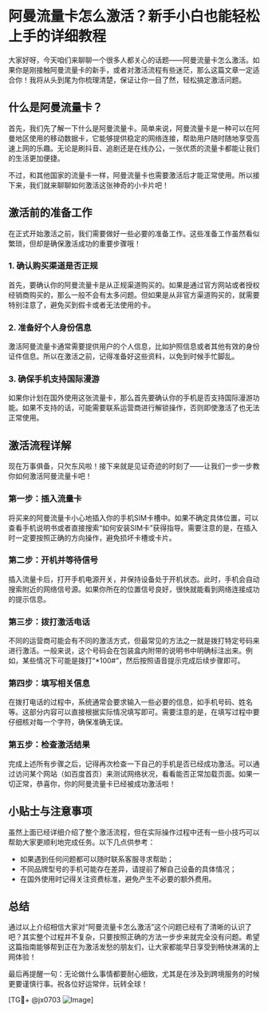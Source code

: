 # 阿曼流量卡怎么激活？新手小白也能轻松上手的详细教程

大家好呀，今天咱们来聊聊一个很多人都关心的话题——阿曼流量卡怎么激活。如果你是刚接触阿曼流量卡的新手，或者对激活流程有些迷茫，那么这篇文章一定适合你！我将从头到尾为你梳理清楚，保证让你一目了然，轻松搞定激活问题。

## 什么是阿曼流量卡？

首先，我们先了解一下什么是阿曼流量卡。简单来说，阿曼流量卡是一种可以在阿曼地区使用的移动数据卡，它能够提供稳定的网络连接，帮助用户随时随地享受高速上网的乐趣。无论是刷抖音、追剧还是在线办公，一张优质的流量卡都能让我们的生活更加便捷。

不过，和其他国家的流量卡一样，阿曼流量卡也需要激活后才能正常使用。所以接下来，我们就来聊聊如何激活这张神奇的小卡片吧！

## 激活前的准备工作

在正式开始激活之前，我们需要做好一些必要的准备工作。这些准备工作虽然看似繁琐，但却是确保激活成功的重要步骤哦！

### 1. 确认购买渠道是否正规

首先，要确认你的阿曼流量卡是从正规渠道购买的。如果是通过官方网站或者授权经销商购买的，那么一般不会有太多问题。但如果是从非官方渠道购买的，就需要特别注意了，避免买到假卡或者无法使用的卡。

### 2. 准备好个人身份信息

激活阿曼流量卡通常需要提供用户的个人信息，比如护照信息或者其他有效的身份证件信息。所以在激活之前，记得准备好这些资料，以免到时候手忙脚乱。

### 3. 确保手机支持国际漫游

如果你计划在国外使用这张流量卡，那么首先要确认你的手机是否支持国际漫游功能。如果不支持的话，可能需要联系运营商进行解锁操作，否则即使激活了也无法正常使用。

## 激活流程详解

现在万事俱备，只欠东风啦！接下来就是见证奇迹的时刻了——让我们一步一步教你如何激活阿曼流量卡吧！

### 第一步：插入流量卡

将买来的阿曼流量卡小心地插入你的手机SIM卡槽中。如果不确定具体位置，可以查看手机说明书或者直接搜索“如何安装SIM卡”获得指导。需要注意的是，在插入时一定要按照正确的方向操作，避免损坏卡槽或卡片。

### 第二步：开机并等待信号

插入流量卡后，打开手机电源开关，并保持设备处于开机状态。此时，手机会自动搜索附近的网络信号源。如果你所在的位置信号良好，很快就能看到网络连接成功的提示信息。

### 第三步：拨打激活电话

不同的运营商可能会有不同的激活方式，但最常见的方法之一就是拨打特定号码来进行激活。一般来说，这个号码会在包装盒内附带的说明书中明确标注出来。例如，某些情况下可能是拨打“*100#”，然后按照语音提示完成后续步骤即可。

### 第四步：填写相关信息

在拨打电话的过程中，系统通常会要求输入一些必要的信息，如手机号码、姓名等。这部分内容可以直接根据实际情况填写即可。需要注意的是，在填写过程中要仔细核对每一个字符，确保准确无误。

### 第五步：检查激活结果

完成上述所有步骤之后，记得再次检查一下自己的手机是否已经成功激活。可以通过访问某个网站（如百度首页）来测试网络状况，看看能否正常加载页面。如果一切正常，恭喜你，你的阿曼流量卡已经被成功激活啦！

## 小贴士与注意事项

虽然上面已经详细介绍了整个激活流程，但在实际操作过程中还有一些小技巧可以帮助大家更顺利地完成任务。以下几点供参考：

- 如果遇到任何问题都可以随时联系客服寻求帮助；
- 不同品牌型号的手机可能存在差异，请提前了解自己设备的具体情况；
- 在国外使用时记得关注资费标准，避免产生不必要的额外费用。

## 总结

通过以上介绍相信大家对“阿曼流量卡怎么激活”这个问题已经有了清晰的认识了吧？其实整个过程并不复杂，只要按照正确的方法一步步来就完全没有问题。希望这篇指南能够帮到正在为激活发愁的朋友们，让大家都能早日享受到畅快淋漓的上网体验！

最后再提醒一句：无论做什么事情都要耐心细致，尤其是在涉及到跨境服务的时候更要谨慎行事。祝各位好运常伴，玩转全球！

[TG💪+ @jx0703 ![Image](https://github.com/user-attachments/assets/dbca1d08-cadb-493c-b0ec-ad6f7a83f270)]